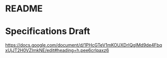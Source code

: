 # README

# Specifications Draft
https://docs.google.com/document/d/1PHcGTeV1mKOUXDrIQgIMd9de4FbqxUjJT2H0VZImkNE/edit#heading=h.pee6crlpaxz6

